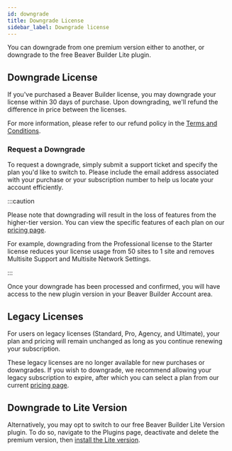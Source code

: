 ```yaml
---
id: downgrade
title: Downgrade License
sidebar_label: Downgrade license
---
```


You can downgrade from one premium version either to another, or downgrade to the free Beaver Builder Lite plugin.

## Downgrade License

If you've purchased a Beaver Builder license, you may downgrade your license within 30 days of purchase. Upon downgrading, we'll refund the difference in price between the licenses.

For more information, please refer to our refund policy in the [Terms and Conditions](https://www.wpbeaverbuilder.com/terms-and-conditions/).

### Request a Downgrade

To request a downgrade, simply submit a support ticket and specify the plan you'd like to switch to. Please include the email address associated with your purchase or your subscription number to help us locate your account efficiently.

:::caution

Please note that downgrading will result in the loss of features from the higher-tier version. You can view the specific features of each plan on our [pricing page](https://www.wpbeaverbuilder.com/pricing/).

For example, downgrading from the Professional license to the Starter license reduces your license usage from 50 sites to 1 site and removes Multisite Support and Multisite Network Settings.

:::

Once your downgrade has been processed and confirmed, you will have access to the new plugin version in your Beaver Builder Account area.

## Legacy Licenses

For users on legacy licenses (Standard, Pro, Agency, and Ultimate), your plan and pricing will remain unchanged as long as you continue renewing your subscription.

These legacy licenses are no longer available for new purchases or downgrades. If you wish to downgrade, we recommend allowing your legacy subscription to expire, after which you can select a plan from our current [pricing page](https://www.wpbeaverbuilder.com/pricing/).

## Downgrade to Lite Version

Alternatively, you may opt to switch to our free Beaver Builder Lite Version plugin. To do so, navigate to the Plugins page, deactivate and delete the premium version, then [install the Lite version](https://wordpress.org/plugins/beaver-builder-lite-version/).
